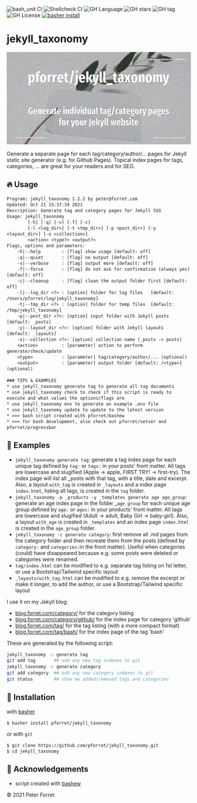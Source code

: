 ![bash_unit CI](https://github.com/pforret/jekyll_taxonomy/workflows/bash_unit%20CI/badge.svg)
![Shellcheck CI](https://github.com/pforret/jekyll_taxonomy/workflows/Shellcheck%20CI/badge.svg)
![GH Language](https://img.shields.io/github/languages/top/pforret/jekyll_taxonomy)
![GH stars](https://img.shields.io/github/stars/pforret/jekyll_taxonomy)
![GH tag](https://img.shields.io/github/v/tag/pforret/jekyll_taxonomy)
![GH License](https://img.shields.io/github/license/pforret/jekyll_taxonomy)
[![basher install](https://img.shields.io/badge/basher-install-white?logo=gnu-bash&style=flat)](https://basher.gitparade.com/package/)

# jekyll_taxonomy

![](assets/taxonomy.jpg)

Generate a separate page for each tag/category/author/... pages for Jekyll static site generator (e.g. for Github Pages). Topical index pages for tags, categories, ... are great for your readers and for SEO.

## 🔥 Usage
```
Program: jekyll_taxonomy 1.2.2 by peter@forret.com
Updated: Oct 21 15:37:34 2021
Description: Generate tag and category pages for Jekyll SSG
Usage: jekyll_taxonomy 
        [-h] [-q] [-v] [-f] [-c] 
        [-l <log_dir>] [-t <tmp_dir>] [-p <post_dir>] [-y <layout_dir>] [-o <collection>] 
        <action> <type?> <output?>
Flags, options and parameters:
    -h|--help        : [flag] show usage [default: off]
    -q|--quiet       : [flag] no output [default: off]
    -v|--verbose     : [flag] output more [default: off]
    -f|--force       : [flag] do not ask for confirmation (always yes) [default: off]
    -c|--cleanup     : [flag] clean the output folder first [default: off]
    -l|--log_dir <?> : [option] folder for log files   [default: /Users/pforret/log/jekyll_taxonomy]
    -t|--tmp_dir <?> : [option] folder for temp files  [default: /tmp/jekyll_taxonomy]
    -p|--post_dir <?>: [option] input folder with Jekyll posts  [default: _posts]
    -y|--layout_dir <?>: [option] folder with Jekyll layouts  [default: _layouts]
    -o|--collection <?>: [option] collection name (_posts -> posts)
    <action>         : [parameter] action to perform generate/check/update
    <type>           : [parameter] tag/category/author/... (optional)
    <output>         : [parameter] output folder [default: /<type>] (optional)

### TIPS & EXAMPLES
* use jekyll_taxonomy generate tag to generate all tag documents
* use jekyll_taxonomy check to check if this script is ready to execute and what values the options/flags are
* use jekyll_taxonomy env to generate an example .env file
* use jekyll_taxonomy update to update to the latest version
* >>> bash script created with pforret/bashew
* >>> for bash development, also check out pforret/setver and pforret/progressbar
```

## 🧪 Examples

* `jekyll_taxonomy generate tag`: generate a tag index page for each unique tag defined by `tag:` or `tags:` in your posts' front matter. All tags are lowercase and slugified (Apple -> apple, FIRST TRY! -> first-try). The index page will list all _posts with that tag, with a title, date and excerpt. Also, a layout `with_tag` is created in `_layouts` and a index page `index.html`, listing all tags, is created in the `tag` folder.
* `jekyll_taxonomy -p _products -y _templates generate age age_group`: generate an age index page in the folder _`age_group` for each unique age group defined by `age:` or `ages:` in your products' front matter. All tags are lowercase and slugified (Adult -> adult, Baby Girl -> baby-girl). Also, a layout `with_age` is created in `_templates` and an index page `index.html` is created in the `age_group` folder.
* `jekyll_taxonomy -c generate category`: first remove all .md pages from the category folder and then recreate them from the posts (defined by `category:` and `categories:`in the front matter). Useful when categories (could) have disappeared because e.g. some posts were deleted or categories were renamed.
* `tag/index.html` can be modified to e.g. separate tag listing on 1st letter, or use a Bootstrap/Tailwind specific layout
* `_layouts/with_tag.html` can be modified to e.g. remove the excerpt or make it longer, to add the author, or use a Bootstrap/Tailwind specific layout

I use it on my Jekyll blog:
* [blog.forret.com/category/](https://blog.forret.com/category/) for the category listing
* [blog.forret.com/category/github/](https://blog.forret.com/category/github/) for the index page for category 'github'
* [blog.forret.com/tag/](https://blog.forret.com/tag/) for the tag listing (with a more compact format)
* [blog.forret.com/tag/bash/](https://blog.forret.com/tag/bash/) for the index page of the tag 'bash'


These are generated by the following script:
```bash
jekyll_taxonomy -c generate tag
git add tag       ## add any new tag indexes to git
jekyll_taxonomy -c generate category
git add category  ## add any new category indexes to git
git status        ## show me added/removed tags and categories
```

## 🚀 Installation

with [basher](https://github.com/basherpm/basher)

	$ basher install pforret/jekyll_taxonomy

or with `git`

	$ git clone https://github.com/pforret/jekyll_taxonomy.git
	$ cd jekyll_taxonomy

## 📝 Acknowledgements

* script created with [bashew](https://github.com/pforret/bashew)

&copy; 2021 Peter Forret
